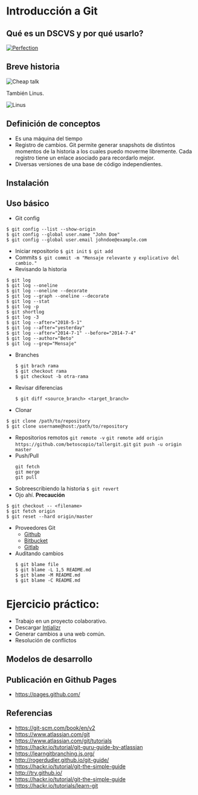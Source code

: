 # Introducción a Git

## Qué es un DSCVS y por qué usarlo?

[![Perfection](https://preview.redd.it/05b6u19pseoz.png?width=960&crop=smart&auto=webp&s=71ebd902c8adf4ed1f30a8c3d99a99cb0f9a7888)](https://www.reddit.com/r/ProgrammerHumor/comments/72rki5/the_real_version_control/)

## Breve historia
![Cheap talk](https://i.imgflip.com/1issnv.jpg)

También Linus.

![Linus](http://www.quickmeme.com/img/16/166e431445962d77fa8f67aa677ab49b2fc67894f1385e0d1bb370d59a2cb681.jpg)

## Definición de conceptos

 - Es una máquina del tiempo
 - Registro de cambios. Git permite generar snapshots de distintos momentos de la historia a los cuales puedo moverme libremente. Cada registro tiene un enlace asociado para recordarlo mejor.
 - Diversas versiones de una base de código independientes.

## Instalación

## Uso básico
  - Git config
  ```
  $ git config --list --show-origin
  $ git config --global user.name "John Doe"
  $ git config --global user.email johndoe@example.com
  ```
  - Iniciar repositorio
  `$ git init`
  `$ git add`
  - Commits
  `$ git commit -m "Mensaje relevante y explicativo del cambio."`
  - Revisando la historia
  ```
  $ git log
  $ git log --oneline
  $ git log --oneline --decorate
  $ git log --graph --oneline --decorate
  $ git log --stat
  $ git log -p
  $ git shortlog
  $ git log -3
  $ git log --after="2018-5-1"
  $ git log --after="yesterday"
  $ git log --after="2014-7-1" --before="2014-7-4"
  $ git log --author="Beto"
  $ git log --grep="Mensaje"
  ```

  - Branches
    ```
    $ git brach rama
    $ git checkout rama
    $ git checkout -b otra-rama
    ```

  - Revisar diferencias
    ```
    $ git diff <source_branch> <target_branch>
    ```
  - Clonar
  ```
  $ git clone /path/to/repository
  $ git clone username@host:/path/to/repository
  ```
 -  Repositorios remotos
    `git remote -v`
    `git remote add origin https://github.com/betoscopio/tallergit.git`
    `git push -u origin master`
 - Push/Pull
    ```
    git fetch
    git merge
    git pull
    ```
 - Sobreescribiendo la historia
   `$ git revert`
 - Ojo ahí. **Precaución**
  ```
  $ git checkout -- <filename>
  $ git fetch origin
  $ git reset --hard origin/master
  ```
 -  Proveedores Git
    - [Github](https://github.com/)
    - [Bitbucket](https://bitbucket.org/)
    - [Gitlab](https://about.gitlab.com/)
 -  Auditando cambios
    ```
    $ git blame file
    $ git blame -L 1,5 README.md
    $ git blame -M README.md
    $ git blame -C README.md
    ```

# Ejercicio práctico:
  - Trabajo en un proyecto colaborativo.
  - Descargar [Intializr](http://www.initializr.com/)
  - Generar cambios a una web común.
  - Resolución de conflictos
## Modelos de desarrollo

## Publicación en Github Pages
  - https://pages.github.com/


## Referencias
- https://git-scm.com/book/en/v2
- https://www.atlassian.com/git
- https://www.atlassian.com/git/tutorials  
- https://hackr.io/tutorial/git-guru-guide-by-atlassian
- https://learngitbranching.js.org/  
- http://rogerdudler.github.io/git-guide/  
- https://hackr.io/tutorial/git-the-simple-guide  
- http://try.github.io/  
- https://hackr.io/tutorial/git-the-simple-guide
- https://hackr.io/tutorials/learn-git  
